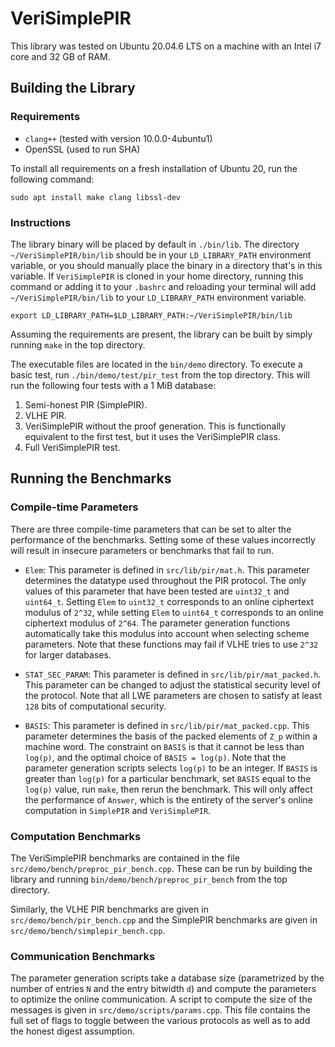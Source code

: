 # VeriSimplePIR

This library was tested on Ubuntu 20.04.6 LTS on a machine with an Intel i7 core and 32 GB of RAM. 

## Building the Library

### Requirements

- `clang++` (tested with version 10.0.0-4ubuntu1)
- OpenSSL (used to run SHA)

To install all requirements on a fresh installation of Ubuntu 20, run the following command:
    
    sudo apt install make clang libssl-dev

### Instructions

The library binary will be placed by default in `./bin/lib`. The directory `~/VeriSimplePIR/bin/lib` should be in your `LD_LIBRARY_PATH` environment variable, or you should manually place the binary in a directory that's in this variable. If `VeriSimplePIR` is cloned in your home directory, running this command or adding it to your `.bashrc` and reloading your terminal will add `~/VeriSimplePIR/bin/lib` to your `LD_LIBRARY_PATH` environment variable. 

    export LD_LIBRARY_PATH=$LD_LIBRARY_PATH:~/VeriSimplePIR/bin/lib

Assuming the requirements are present, the library can be built by simply running `make` in the top directory. 

The executable files are located in the `bin/demo` directory. To execute a basic test, run `./bin/demo/test/pir_test` from the top directory. This will run the following four tests with a 1 MiB database:
    
1. Semi-honest PIR (SimplePIR).
2. VLHE PIR.
3. VeriSimplePIR without the proof generation. This is functionally equivalent to the first test, but it uses the VeriSimplePIR class.
4. Full VeriSimplePIR test. 

## Running the Benchmarks

### Compile-time Parameters

There are three compile-time parameters that can be set to alter the performance of the benchmarks. Setting some of these values incorrectly will result in insecure parameters or benchmarks that fail to run. 

- `Elem`: This parameter is defined in `src/lib/pir/mat.h`. This parameter determines the datatype used throughout the PIR protocol. The only values of this parameter that have been tested are `uint32_t` and `uint64_t`. Setting `Elem` to `uint32_t` corresponds to an online ciphertext modulus of `2^32`, while setting `Elem` to `uint64_t` corresponds to an online ciphertext modulus of `2^64`. The parameter generation functions automatically take this modulus into account when selecting scheme parameters. Note that these functions may fail if VLHE tries to use `2^32` for larger databases. 

- `STAT_SEC_PARAM`: This parameter is defined in `src/lib/pir/mat_packed.h`. This parameter can be changed to adjust the statistical security level of the protocol. Note that all LWE parameters are chosen to satisfy at least `128` bits of computational security. 

- `BASIS`: This parameter is defined in `src/lib/pir/mat_packed.cpp`. This parameter determines the basis of the packed elements of `Z_p` within a machine word. The constraint on `BASIS` is that it cannot be less than `log(p)`, and the optimal choice of `BASIS = log(p)`. Note that the parameter generation scripts selects `log(p)` to be an integer. If `BASIS` is greater than `log(p)` for a particular benchmark, set `BASIS` equal to the `log(p)` value, run `make`, then rerun the benchmark. This will only affect the performance of `Answer`, which is the entirety of the server's online computation in `SimplePIR` and `VeriSimplePIR`. 

### Computation Benchmarks

The VeriSimplePIR benchmarks are contained in the file `src/demo/bench/preproc_pir_bench.cpp`. These can be run by building the library and running `bin/demo/bench/preproc_pir_bench` from the top directory. 

Similarly, the VLHE PIR benchmarks are given in `src/demo/bench/pir_bench.cpp` and the SimplePIR benchmarks are given in `src/demo/bench/simplepir_bench.cpp`.

### Communication Benchmarks

The parameter generation scripts take a database size (parametrized by the number of entries `N` and the entry bitwidth `d`) and compute the parameters to optimize the online communication. A script to compute the size of the messages is given in `src/demo/scripts/params.cpp`. This file contains the full set of flags to toggle between the various protocols as well as to add the honest digest assumption. 